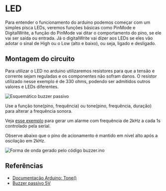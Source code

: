 # LED

Para entender o funcionamento do arduino podemos começar com um simples pisca LEDs, veremos funções básicas como PinMode e DigitalWrite, a função do PinMode vai ditar o comportamento do pino, se ele vai ser saída ou entrada. Já o digitalWrite vai dizer aos LEDs se eles vão adotar o sinal de High ou o Low (alto e baixo), ou seja, ligado e desligado.

## Montagem do circuito

Para utilizar o LED no arduino utilizaremos resistores para que a tensão e corrente sejam reguladas e os componentes não sofram danos. O resistor utilizado nesse exemplo é de 330 ohms, podendo ser admitidos outros valores e LEDs diferentes.

![Esquemático buzzer passivo](./buzzer.png)

Use a função tone(pino, frequência) ou tone(pino, frequência, duração) para alterar a frequência sonora.

Veja [esse exemplo](./buzzer.ino) para gerar um alarme com frequência de 2kHz a cada 1s controlado pela serial.

Observe abaixo que o pino de acionamento é mantido em nível alto após a oscilação em 2kHz.

![Forma de onda gerado pelo código buzzer.ino](./wave.png)


## Referências

- [Documentação Arduino: Tone()](https://www.arduino.cc/reference/pt/language/functions/advanced-io/tone/)
- [Buzzer passivo 5V](https://www.filipeflop.com/produto/modulo-buzzer-5v-passivo/)


